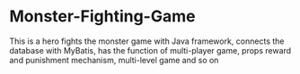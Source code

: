 # Monster-Fighting-Game
This is a hero fights the monster game with Java framework, connects the database with MyBatis, has the function of multi-player game, props reward and punishment mechanism, multi-level game and so on
